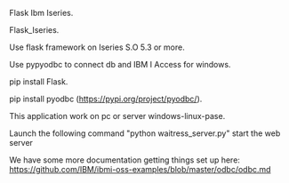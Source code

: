 Flask Ibm Iseries.

Flask_Iseries.

Use flask framework on Iseries S.O 5.3 or more.

Use pypyodbc to connect db and IBM I Access for windows.

pip install Flask.    

pip install pyodbc (https://pypi.org/project/pyodbc/).

This application work on pc or server windows-linux-pase.

Launch the following command "python waitress_server.py" start the web server

We have some more documentation getting things set up here: https://github.com/IBM/ibmi-oss-examples/blob/master/odbc/odbc.md
